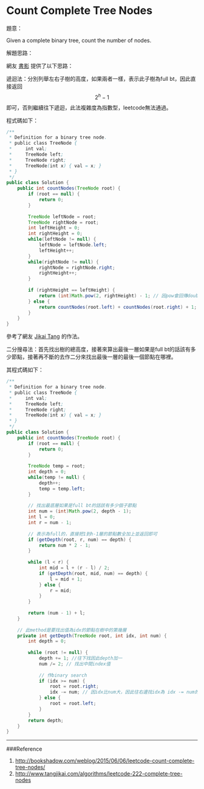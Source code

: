 # Count Complete Tree Nodes

[]()

題意：

Given a complete binary tree, count the number of nodes.


解題思路：

網友 [書影](http://bookshadow.com/weblog/2015/06/06/leetcode-count-complete-tree-nodes/) 提供了以下思路：

遞迴法：分別列舉左右子樹的高度，如果兩者一樣，表示此子樹為full bt，因此直接返回 $$2^h - 1$$即可，否則繼續往下遞迴，此法複雜度為指數型，leetcode無法通過。

程式碼如下：

```java
/**
 * Definition for a binary tree node.
 * public class TreeNode {
 *     int val;
 *     TreeNode left;
 *     TreeNode right;
 *     TreeNode(int x) { val = x; }
 * }
 */
public class Solution {
    public int countNodes(TreeNode root) {
        if (root == null) {
            return 0;
        }
        
        TreeNode leftNode = root;
        TreeNode rightNode = root;
        int leftHeight = 0;
        int rightHeight = 0;
        while(leftNode != null) {
            leftNode = leftNode.left;
            leftHeight++;
        }
        while(rightNode != null) {
            rightNode = rightNode.right;
            rightHeight++;
        }
        
        if (rightHeight == leftHeight) {
            return (int)Math.pow(2, rightHeight) - 1; // 因pow會回傳double
        } else {
            return countNodes(root.left) + countNodes(root.right) + 1; //加上root本身的那個節點，因此加一
        }
    }
}
```

參考了網友 [Jikai Tang](http://www.tangjikai.com/algorithms/leetcode-222-complete-tree-nodes) 的作法。

二分搜尋法：首先找出樹的總高度，接著來算出最後一層如果是full bt的話該有多少節點，接著再不斷的去作二分來找出最後一層的最後一個節點在哪裡。

其程式碼如下：

```java
/**
 * Definition for a binary tree node.
 * public class TreeNode {
 *     int val;
 *     TreeNode left;
 *     TreeNode right;
 *     TreeNode(int x) { val = x; }
 * }
 */
public class Solution {
    public int countNodes(TreeNode root) {
        if (root == null) {
            return 0;
        }
        
        TreeNode temp = root;
        int depth = 0;
        while(temp != null) {
            depth++;
            temp = temp.left;
        }
        
        // 找出最底層如果是full bt的話該有多少個子節點
        int num = (int)Math.pow(2, depth - 1);
        int l = 0;
        int r = num - 1;
        
        // 表示為full的，直接把1到h-1層的節點數全加上並返回即可
        if (getDepth(root, r, num) == depth) {
            return num * 2 - 1;
        }
        
        while (l < r) {
            int mid = l + (r - l) / 2;
            if (getDepth(root, mid, num) == depth) {
                l = mid + 1;
            } else {
                r = mid;
            }
        }
        
        return (num - 1) + l;
    }
    
    // 此method是要找出值為idx的節點在樹中的第幾層
    private int getDepth(TreeNode root, int idx, int num) {
        int depth = 0;
        
        while (root != null) {
            depth += 1; //往下找因此depth加一
            num /= 2; // 找出中間index值
            
            // 作binary search
            if (idx >= num) {
                root = root.right;
                idx -= num; // 因idx比num大，因此往右邊找idx為 idx -= num的，
            } else {
                root = root.left;
            }
        }
        return depth;
    }
}
```


---
###Reference
1. http://bookshadow.com/weblog/2015/06/06/leetcode-count-complete-tree-nodes/
2. http://www.tangjikai.com/algorithms/leetcode-222-complete-tree-nodes